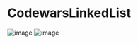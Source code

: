 # CodewarsLinkedList
![image](https://github.com/user-attachments/assets/7e6bb72e-adad-4ac8-9325-de5a7263623c)
![image](https://github.com/user-attachments/assets/526db27e-9acd-48dc-8263-b06e0aae96ae)
